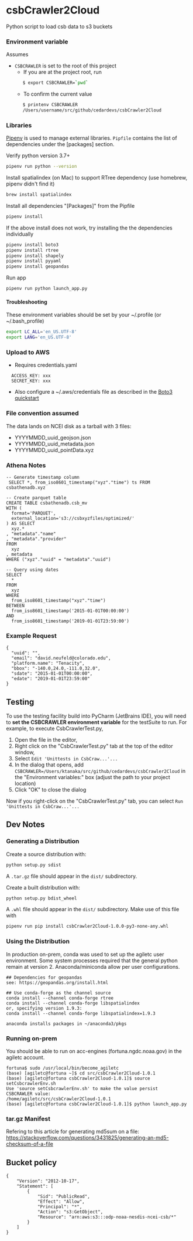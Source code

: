 # csbCrawler2Cloud
Python script to load csb data to s3 buckets

### Environment variable
Assumes
 -  `CSBCRAWLER` is set to the root of this project
    - If you are at the project root, run 
    ```bash
       $ export CSBCRAWLER=`pwd`
    ```
    - To confirm the current value
    ```bash
       $ printenv CSBCRAWLER
       /Users/username/src/github/cedardevs/csbCrawler2Cloud
    ```

### Libraries
[Pipenv](https://pipenv-fork.readthedocs.io/en/latest/) is used to manage external libraries. `Pipfile` contains the list of dependencies under the [packages] section.

Verify python version 3.7+
```bash
pipenv run python --version
```

Install spatialindex (on Mac) to support RTree dependency (use homebrew, pipenv didn't find it)
```bash
brew install spatialindex
```

Install all dependencies "[Packages]" from the Pipfile
```bash
pipenv install
```
If the above install does not work, try installing the the dependencies individually
```bash
pipenv install boto3
pipenv install rtree
pipenv install shapely
pipenv install pyyaml
pipenv install geopandas
```

Run app
```bash
pipenv run python launch_app.py
```
#### Troubleshooting
These environment variables should be set by your ~/.profile (or ~/.bash_profile)
```bash
export LC_ALL='en_US.UTF-8'
export LANG='en_US.UTF-8'
```

### Upload to AWS
 - Requires credentials.yaml
 ```
   ACCESS_KEY: xxx
   SECRET_KEY: xxx
 ```
 - Also configure a ~/.aws/credentials file as described in the
  [Boto3 quickstart](https://boto3.amazonaws.com/v1/documentation/api/latest/guide/quickstart.html) 

### File convention assumed  
The data lands on NCEI disk as a tarball with 3 files:
 - YYYYMMDD_uuid_geojson.json
 - YYYYMMDD_uuid_metadata.json
 - YYYYMMDD_uuid_pointData.xyz
 
### Athena Notes
```
-- Generate timestamp column
 SELECT *, from_iso8601_timestamp("xyz"."time") ts FROM csbathenadb.xyz 

-- Create parquet table 
CREATE TABLE csbathenadb.csb_mv
WITH (
  format='PARQUET',
  external_location='s3://csbxyzfiles/optimized/'
) AS SELECT
  xyz.*
, "metadata"."name"
, "metadata"."provider"
FROM
  xyz
, metadata
WHERE ("xyz"."uuid" = "metadata"."uuid")

-- Query using dates
SELECT
  *
FROM
  xyz
WHERE
  from_iso8601_timestamp("xyz"."time")
BETWEEN 
  from_iso8601_timestamp('2015-01-01T00:00:00') 
AND 
  from_iso8601_timestamp('2019-01-01T23:59:00')   
```
  
### Example Request 
```
{
  "uuid": "",
  "email": "david.neufeld@colorado.edu",
  "platform.name": "Tenacity",
  "bbox": "-140.0,24.0,-111.0,32.0",
  "sdate": "2015-01-01T00:00:00",
  "edate": "2019-01-01T23:59:00"
}
```

## Testing
To use the testing facility build into PyCharm (JetBrains IDE), you will need to **set the CSBCRAWLER environment variable** for the 
testSuite to run. For example, to execute CsbCrawlerTest.py, 
1. Open the file in the editor, 
1. Right click on the "CsbCrawlerTest.py" tab at the top of the editor window, 
1. Select `Edit 'Unittests in CsbCraw...'...`
1. In the dialog that opens, add `CSBCRAWLER=/Users/ktanaka/src/github/cedardevs/csbCrawler2Cloud` in the "Environment 
variables:" box (adjust the path to your project location)
1. Click "OK" to close the dialog

Now if you right-click on the "CsbCrawlerTest.py" tab, you can select `Run 'Unittests in CsbCraw...'...`

## Dev Notes
### Generating a Distribution
Create a source distribution with:
```bash
python setup.py sdist
```
A `.tar.gz` file should appear in the `dist/` subdirectory.

Create a built distribution with:
``` bash
python setup.py bdist_wheel
```
A `.whl` file should appear in the `dist/` subdirectory.
Make use of this file with 
```bash
pipenv run pip install csbCrawler2Cloud-1.0.0-py3-none-any.whl
```

### Using the Distribution
In production on-prem, conda was used to set up the agiletc user environment. Some system processes required that the
general python remain at version 2. Anaconda/miniconda allow per user configurations.

```
## Dependencies for geopandas
see: https://geopandas.org/install.html

## Use conda-forge as the channel source 
conda install --channel conda-forge rtree
conda install --channel conda-forge libspatialindex
or, specifying version 1.9.3:
conda install --channel conda-forge libspatialindex=1.9.3

anaconda installs packages in ~/anaconda3/pkgs
```

### Running on-prem
You should be able to run on acc-engines (fortuna.ngdc.noaa.gov) in the agiletc account.

```
fortuna$ sudo /usr/local/bin/become_agiletc
(base) [agiletc@fortuna ~]$ cd src/csbCrawler2Cloud-1.0.1
(base) [agiletc@fortuna csbCrawler2Cloud-1.0.1]$ source setCsbcrawlerEnv.sh
Use 'source setCsbcrawlerEnv.sh' to make the value persist
CSBCRAWLER value:
/home/agiletc/src/csbCrawler2Cloud-1.0.1
(base) [agiletc@fortuna csbCrawler2Cloud-1.0.1]$ python launch_app.py
```

### tar.gz Manifest
Refering to this article for generating md5sum on a file:
https://stackoverflow.com/questions/3431825/generating-an-md5-checksum-of-a-file

## Bucket policy
```
{
    "Version": "2012-10-17",
    "Statement": [
        {
            "Sid": "PublicRead",
            "Effect": "Allow",
            "Principal": "*",
            "Action": "s3:GetObject",
            "Resource": "arn:aws:s3:::odp-noaa-nesdis-ncei-csb/*"
        }
    ]
}
```
